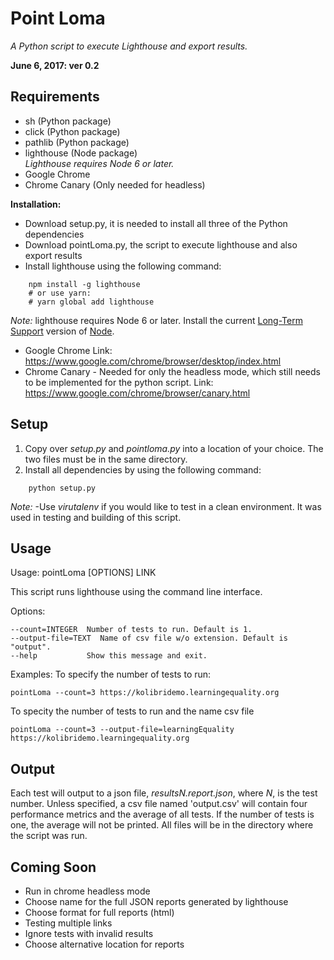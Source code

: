 # Point Loma
*A Python script to execute Lighthouse and export results.*

**June 6, 2017: ver 0.2**

## Requirements
- sh (Python package)
- click (Python package)
- pathlib (Python package)
- lighthouse (Node package)   
  *Lighthouse requires Node 6 or later.*
- Google Chrome
- Chrome Canary (Only needed for headless)

**Installation:**
- Download setup.py, it is needed to install all three of the Python dependencies
- Download pointLoma.py, the script to execute lighthouse and also export results
- Install lighthouse using the following command:
```
    npm install -g lighthouse
    # or use yarn:
    # yarn global add lighthouse
```
   *Note:* lighthouse requires Node 6 or later. Install the current [Long-Term Support](https://github.com/nodejs/LTS) version of [Node](https://nodejs.org/).
- Google Chrome
	Link: https://www.google.com/chrome/browser/desktop/index.html
- Chrome Canary - Needed for only the headless mode, which still needs to be implemented for the python script.
	Link: https://www.google.com/chrome/browser/canary.html
	
## Setup
1. Copy over *setup.py* and *pointloma.py* into a location of your choice. The two files must be in the same directory.
2. Install all dependencies by using the following command:
```
    python setup.py
```
*Note:* 
-Use *virutalenv* if you would like to test in a clean environment. It was used in testing and building of this script.

## Usage
Usage: pointLoma [OPTIONS] LINK

  This script runs lighthouse using the command line interface.

Options:

    --count=INTEGER  Number of tests to run. Default is 1.
	--output-file=TEXT  Name of csv file w/o extension. Default is "output".
	--help           Show this message and exit. 

Examples:
To specify the number of tests to run:
```
pointLoma --count=3 https://kolibridemo.learningequality.org
```
To specity the number of tests to run and the name csv file
```
pointLoma --count=3 --output-file=learningEquality https://kolibridemo.learningequality.org
```
## Output
Each test will output to a json file, *resultsN.report.json*, where *N*, is the test number. 
Unless specified, a csv file named 'output.csv' will contain four performance metrics and the average of all tests. If the number of tests is one, the average will not be printed.
All files will be in the directory where the script was run. 

## Coming Soon
- Run in chrome headless mode
- Choose name for the full JSON reports generated by lighthouse  
- Choose format for full reports (html)
- Testing multiple links
- Ignore tests with invalid results
- Choose alternative location for reports
